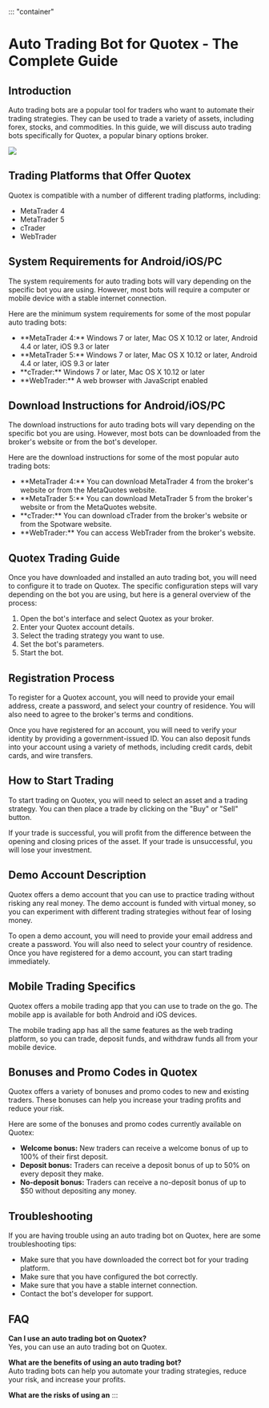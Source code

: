 ::: \"container\"
# Auto Trading Bot for Quotex - The Complete Guide

## Introduction

Auto trading bots are a popular tool for traders who want to automate
their trading strategies. They can be used to trade a variety of assets,
including forex, stocks, and commodities. In this guide, we will discuss
auto trading bots specifically for Quotex, a popular binary options
broker.

[![](https://static.quotex.io/files/4_en/300_250.jpg)](https://traff.sbs/brokerqxlid)

## Trading Platforms that Offer Quotex

Quotex is compatible with a number of different trading platforms,
including:

-   MetaTrader 4
-   MetaTrader 5
-   cTrader
-   WebTrader

## System Requirements for Android/iOS/PC

The system requirements for auto trading bots will vary depending on the
specific bot you are using. However, most bots will require a computer
or mobile device with a stable internet connection.

Here are the minimum system requirements for some of the most popular
auto trading bots:

-   \*\*MetaTrader 4:\*\* Windows 7 or later, Mac OS X 10.12 or later,
    Android 4.4 or later, iOS 9.3 or later
-   \*\*MetaTrader 5:\*\* Windows 7 or later, Mac OS X 10.12 or later,
    Android 4.4 or later, iOS 9.3 or later
-   \*\*cTrader:\*\* Windows 7 or later, Mac OS X 10.12 or later
-   \*\*WebTrader:\*\* A web browser with JavaScript enabled

## Download Instructions for Android/iOS/PC

The download instructions for auto trading bots will vary depending on
the specific bot you are using. However, most bots can be downloaded
from the broker\'s website or from the bot\'s developer.

Here are the download instructions for some of the most popular auto
trading bots:

-   \*\*MetaTrader 4:\*\* You can download MetaTrader 4 from the
    broker\'s website or from the MetaQuotes website.
-   \*\*MetaTrader 5:\*\* You can download MetaTrader 5 from the
    broker\'s website or from the MetaQuotes website.
-   \*\*cTrader:\*\* You can download cTrader from the broker\'s website
    or from the Spotware website.
-   \*\*WebTrader:\*\* You can access WebTrader from the broker\'s
    website.

## Quotex Trading Guide

Once you have downloaded and installed an auto trading bot, you will
need to configure it to trade on Quotex. The specific configuration
steps will vary depending on the bot you are using, but here is a
general overview of the process:

1.  Open the bot\'s interface and select Quotex as your broker.
2.  Enter your Quotex account details.
3.  Select the trading strategy you want to use.
4.  Set the bot\'s parameters.
5.  Start the bot.

## Registration Process

To register for a Quotex account, you will need to provide your email
address, create a password, and select your country of residence. You
will also need to agree to the broker\'s terms and conditions.

Once you have registered for an account, you will need to verify your
identity by providing a government-issued ID. You can also deposit funds
into your account using a variety of methods, including credit cards,
debit cards, and wire transfers.

## How to Start Trading

To start trading on Quotex, you will need to select an asset and a
trading strategy. You can then place a trade by clicking on the
"Buy" or "Sell" button.

If your trade is successful, you will profit from the difference between
the opening and closing prices of the asset. If your trade is
unsuccessful, you will lose your investment.

## Demo Account Description

Quotex offers a demo account that you can use to practice trading
without risking any real money. The demo account is funded with virtual
money, so you can experiment with different trading strategies without
fear of losing money.

To open a demo account, you will need to provide your email address and
create a password. You will also need to select your country of
residence. Once you have registered for a demo account, you can start
trading immediately.

## Mobile Trading Specifics

Quotex offers a mobile trading app that you can use to trade on the go.
The mobile app is available for both Android and iOS devices.

The mobile trading app has all the same features as the web trading
platform, so you can trade, deposit funds, and withdraw funds all from
your mobile device.

## Bonuses and Promo Codes in Quotex

Quotex offers a variety of bonuses and promo codes to new and existing
traders. These bonuses can help you increase your trading profits and
reduce your risk.

Here are some of the bonuses and promo codes currently available on
Quotex:

-   **Welcome bonus:** New traders can receive a welcome bonus of up to
    100% of their first deposit.
-   **Deposit bonus:** Traders can receive a deposit bonus of up to 50%
    on every deposit they make.
-   **No-deposit bonus:** Traders can receive a no-deposit bonus of up
    to \$50 without depositing any money.

## Troubleshooting

If you are having trouble using an auto trading bot on Quotex, here are
some troubleshooting tips:

-   Make sure that you have downloaded the correct bot for your trading
    platform.
-   Make sure that you have configured the bot correctly.
-   Make sure that you have a stable internet connection.
-   Contact the bot\'s developer for support.

## FAQ

**Can I use an auto trading bot on Quotex?**\
Yes, you can use an auto trading bot on Quotex.

**What are the benefits of using an auto trading bot?**\
Auto trading bots can help you automate your trading strategies, reduce
your risk, and increase your profits.

**What are the risks of using an**
:::

